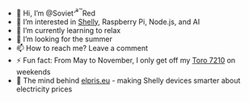- 👋 Hi, I’m @Soviet<sup>&#9773;&trade;</sup>Red  
- 👀 I’m interested in [Shelly](https://shelly-api-docs.shelly.cloud/), Raspberry Pi, Node.js, and AI  
- 🌱 I’m currently learning to relax  
- 💞️ I’m looking for the summer  
- 📫 How to reach me? Leave a comment  
- ⚡ Fun fact: From May to November, I only get off my [Toro 7210](https://www.toro.com/sv-se/product/Groundsmaster-7200-Series?srsltid=AfmBOorxtL-O4wjFdyWzgt_ytae0MkpTCl99a45GnxuOX6q70H5nOqiZ) on weekends  
- 🔌 The mind behind [elpris.eu](https://elpris.eu/) - making Shelly devices smarter about electricity prices

<!---
Soviet9773Red/Soviet9773Red is a ✨ special ✨ repository because its `README.md` (this file) appears on your GitHub profile.
You can click the Preview link to take a look at your changes.
--->
